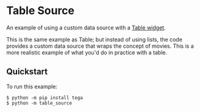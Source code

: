 # Table Source

An example of using a custom data source with a
[Table widget](https://toga.beeware.org/en/stable/reference/api/widgets/table.html).

This is the same example as Table; but instead of using lists, the code
provides a custom data source that wraps the concept of movies. This is
a more realistic example of what you'd do in practice with a table.

## Quickstart

To run this example:

```
$ python -m pip install toga
$ python -m table_source
```
